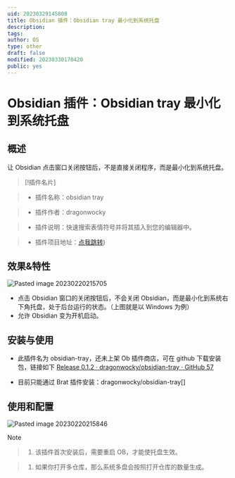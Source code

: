 ```yaml
---
uid: 20230329145808
title: Obsidian 插件：Obsidian tray 最小化到系统托盘
description: 
tags: 
author: OS
type: other
draft: false
modified: 20230330170420
public: yes
---
```


# Obsidian 插件：Obsidian tray 最小化到系统托盘

## 概述

让 Obsidian 点击窗口关闭按钮后，不是直接关闭程序，而是最小化到系统托盘。

> [!插件名片]

> - 插件名称：obsidian tray

> - 插件作者：dragonwocky

> - 插件说明：快速搜索表情符号并将其插入到您的编辑器中。

> - 插件项目地址：[点我跳转]([https://github.com/dragonwocky/obsidian-tray))

## 效果&特性

![Pasted image 20230220215705](https://s1.vika.cn/space/2023/03/15/48d0501974d74392ba3f5e461d73bfe6)

- 点击 Obsidian 窗口的关闭按钮后，不会关闭 Obsidian，而是最小化到系统右下角托盘，处于后台运行的状态。（上图就是以 Windows 为例）
- 允许 Obsidian 变为开机启动。

## 安装与使用

- 此插件名为 obsidian-tray，还未上架 Ob 插件商店，可在 github 下载安装包，链接如下
    [Release 0.1.2 · dragonwocky/obsidian-tray · GitHub 57](https://github.com/dragonwocky/obsidian-tray/releases/tag/0.1.2)

- 目前只能通过 Brat 插件安装：dragonwocky/obsidian-tray[]

## 使用和配置

![Pasted image 20230220215846](https://s1.vika.cn/space/2023/03/15/e4c0205fe5aa45589f2cb6254398709d)

> [!Note]

> 1. 该插件首次安装后，需要重启 OB，才能使托盘生效。

> 1. 如果你打开多仓库，那么系统多盘会按照打开仓库的数量生成。